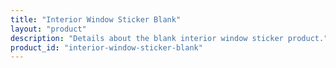 ```yaml
---
title: "Interior Window Sticker Blank"
layout: "product"
description: "Details about the blank interior window sticker product."
product_id: "interior-window-sticker-blank"
---
```

